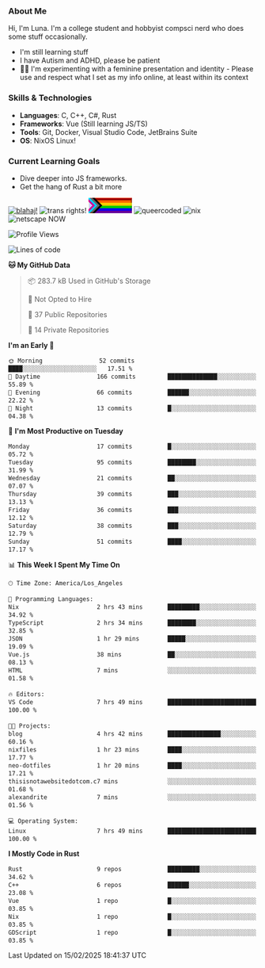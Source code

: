 ### About Me
Hi, I'm Luna. I'm a college student and hobbyist compsci nerd who does some stuff occasionally.

- I'm still learning stuff
- I have Autism and ADHD, please be patient
- 🏳️‍⚧️ I'm experimenting with a feminine presentation and identity - Please use and respect what I set as my info online, at least within its context

### Skills & Technologies
- **Languages**: C, C++, C#, Rust
- **Frameworks**: Vue (Still learning JS/TS)
- **Tools**: Git, Docker, Visual Studio Code, JetBrains Suite
- **OS**: NixOS Linux!

### Current Learning Goals
- Dive deeper into JS frameworks.
- Get the hang of Rust a bit more

[![blahaj!](https://isabelroses.com/static/badges/badges/love_blahaj.gif)](https://www.ikea.com/us/en/p/blahaj-soft-toy-shark-90373590/)
![trans rights!](https://isabelroses.com/static/badges/badges/transnow.png)
![progress pride](https://raw.githubusercontent.com/TheFelidae/88x31/refs/heads/main/images/pride/badge_progress.png?raw=true)
![queercoded](https://isabelroses.com/static/badges/badges/queercoded.webp)
![nix](https://isabelroses.com/static/badges/badges/nix.gif)
![netscape NOW](https://cyber.dabamos.de/88x31/netscapenow30.gif)

<!--START_SECTION:waka-->
![Profile Views](http://img.shields.io/badge/Profile%20Views-0-blue)

![Lines of code](https://img.shields.io/badge/From%20Hello%20World%20I%27ve%20Written-225.7%20thousand%20lines%20of%20code-blue)

**🐱 My GitHub Data** 

> 📦 283.7 kB Used in GitHub's Storage 
 > 
> 🚫 Not Opted to Hire
 > 
> 📜 37 Public Repositories 
 > 
> 🔑 14 Private Repositories 
 > 
**I'm an Early 🐤** 

```text
🌞 Morning                52 commits          ████░░░░░░░░░░░░░░░░░░░░░   17.51 % 
🌆 Daytime                166 commits         ██████████████░░░░░░░░░░░   55.89 % 
🌃 Evening                66 commits          ██████░░░░░░░░░░░░░░░░░░░   22.22 % 
🌙 Night                  13 commits          █░░░░░░░░░░░░░░░░░░░░░░░░   04.38 % 
```
📅 **I'm Most Productive on Tuesday** 

```text
Monday                   17 commits          █░░░░░░░░░░░░░░░░░░░░░░░░   05.72 % 
Tuesday                  95 commits          ████████░░░░░░░░░░░░░░░░░   31.99 % 
Wednesday                21 commits          ██░░░░░░░░░░░░░░░░░░░░░░░   07.07 % 
Thursday                 39 commits          ███░░░░░░░░░░░░░░░░░░░░░░   13.13 % 
Friday                   36 commits          ███░░░░░░░░░░░░░░░░░░░░░░   12.12 % 
Saturday                 38 commits          ███░░░░░░░░░░░░░░░░░░░░░░   12.79 % 
Sunday                   51 commits          ████░░░░░░░░░░░░░░░░░░░░░   17.17 % 
```


📊 **This Week I Spent My Time On** 

```text
🕑︎ Time Zone: America/Los_Angeles

💬 Programming Languages: 
Nix                      2 hrs 43 mins       █████████░░░░░░░░░░░░░░░░   34.92 % 
TypeScript               2 hrs 34 mins       ████████░░░░░░░░░░░░░░░░░   32.85 % 
JSON                     1 hr 29 mins        █████░░░░░░░░░░░░░░░░░░░░   19.09 % 
Vue.js                   38 mins             ██░░░░░░░░░░░░░░░░░░░░░░░   08.13 % 
HTML                     7 mins              ░░░░░░░░░░░░░░░░░░░░░░░░░   01.58 % 

🔥 Editors: 
VS Code                  7 hrs 49 mins       █████████████████████████   100.00 % 

🐱‍💻 Projects: 
blog                     4 hrs 42 mins       ███████████████░░░░░░░░░░   60.16 % 
nixfiles                 1 hr 23 mins        ████░░░░░░░░░░░░░░░░░░░░░   17.77 % 
neo-dotfiles             1 hr 20 mins        ████░░░░░░░░░░░░░░░░░░░░░   17.21 % 
thisisnotawebsitedotcom.c7 mins              ░░░░░░░░░░░░░░░░░░░░░░░░░   01.68 % 
alexandrite              7 mins              ░░░░░░░░░░░░░░░░░░░░░░░░░   01.56 % 

💻 Operating System: 
Linux                    7 hrs 49 mins       █████████████████████████   100.00 % 
```

**I Mostly Code in Rust** 

```text
Rust                     9 repos             █████████░░░░░░░░░░░░░░░░   34.62 % 
C++                      6 repos             ██████░░░░░░░░░░░░░░░░░░░   23.08 % 
Vue                      1 repo              █░░░░░░░░░░░░░░░░░░░░░░░░   03.85 % 
Nix                      1 repo              █░░░░░░░░░░░░░░░░░░░░░░░░   03.85 % 
GDScript                 1 repo              █░░░░░░░░░░░░░░░░░░░░░░░░   03.85 % 
```




 Last Updated on 15/02/2025 18:41:37 UTC
<!--END_SECTION:waka-->
